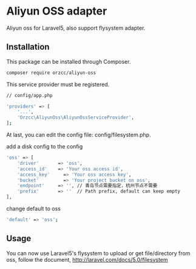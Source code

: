 # Aliyun OSS adapter
Aliyun oss for Laravel5, also support flysystem adapter.

## Installation

This package can be installed through Composer.
```bash
composer require orzcc/aliyun-oss
```

This service provider must be registered.
```bash
// config/app.php

'providers' => [
    '...',
    'Orzcc\AliyunOss\AliyunOssServiceProvider',
];
```

At last, you can edit the config file: config/filesystem.php.

add a disk config to the config
```bash
'oss' => [
    'driver'       => 'oss',
  	'access_id'    => 'Your oss access id',
  	'access_key' 	 => 'Your oss access key',
  	'bucket' 	     => 'Your project bucket on oss',
  	'endpoint'     => '', // 青岛节点需要指定，杭州节点不需要
    'prefix'       => ''  // Path prefix, default can keep empty
],
```

change default to oss
```bash
'default' => 'oss';
```

## Usage

You can now use Laravel5's flysystem to upload or get file/directory from oss, follow the document, http://laravel.com/docs/5.0/filesystem
